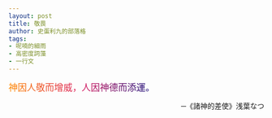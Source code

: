 ```yaml
---
layout: post
title: 敬畏
author: 史蛋利九的部落格
tags:
- 呢喃的細雨
- 高密度詞藻
- 一行文
---
```


<span style="font-size: large;
background: -webkit-linear-gradient(0deg, #ff8a00, #da1b60, #090979);
-webkit-background-clip: text;
-webkit-text-fill-color: transparent;">
神因人敬而增威，人因神德而添運。
</span>
<div style="text-align: right;">
─《諸神的差使》浅葉なつ
</div>
